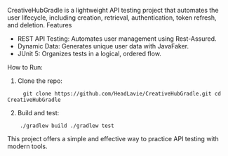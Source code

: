 CreativeHubGradle is a lightweight API testing project that automates the user lifecycle, including creation, retrieval, authentication, token refresh, and deletion.
Features

- REST API Testing: Automates user management using Rest-Assured.
- Dynamic Data: Generates unique user data with JavaFaker.
- JUnit 5: Organizes tests in a logical, ordered flow.

How to Run:

1. Clone the repo:

`     git clone https://github.com/HeadLavie/CreativeHubGradle.git
     cd CreativeHubGradle`

2. Build and test:

`    ./gradlew build
    ./gradlew test`

This project offers a simple and effective way to practice API testing with modern tools.
